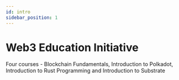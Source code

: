 ```yaml
---
id: intro
sidebar_position: 1
---
```


# Web3 Education Initiative

Four courses - Blockchain Fundamentals, Introduction to Polkadot, Introduction to Rust Programming
and Introduction to Substrate
